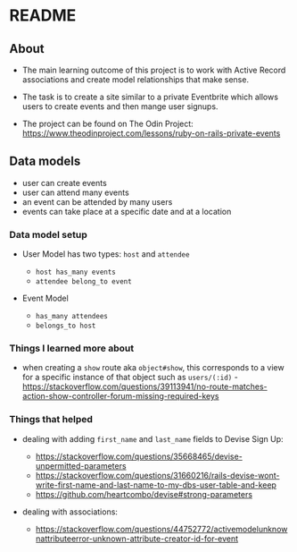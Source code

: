 # README

## About

- The main learning outcome of this project is to work with Active Record associations and create model relationships that make sense.

- The task is to create a site similar to a private Eventbrite which allows users to create events and then mange user signups.

- The project can be found on The Odin Project: https://www.theodinproject.com/lessons/ruby-on-rails-private-events

## Data models

- user can create events
- user can attend many events
- an event can be attended by many users
- events can take place at a specific date and at a location

### Data model setup

- User Model has two types: `host` and `attendee`
  - `host has_many events`
  - `attendee belong_to event`

- Event Model
  - `has_many attendees`
  - `belongs_to host`
<!-- 
### Updated relationship model tables

- User table
  - `...`

- Event table
  - `...`
  - `creator_id`
  - `attendee_id` -->

### Things I learned more about
  - when creating a `show` route aka `object#show`, this corresponds to a view for a specific instance of that object such as `users/(:id)`
    -https://stackoverflow.com/questions/39113941/no-route-matches-action-show-controller-forum-missing-required-keys


### Things that helped

- dealing with adding `first_name` and `last_name` fields to Devise Sign Up:
  - https://stackoverflow.com/questions/35668465/devise-unpermitted-parameters
  - https://stackoverflow.com/questions/31660216/rails-devise-wont-write-first-name-and-last-name-to-my-dbs-user-table-and-keep
  - https://github.com/heartcombo/devise#strong-parameters

- dealing with associations:
  - https://stackoverflow.com/questions/44752772/activemodelunknownattributeerror-unknown-attribute-creator-id-for-event

